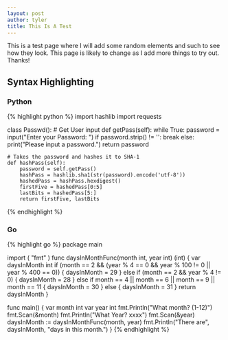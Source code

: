 ```yaml
---
layout: post
author: tyler
title: This Is A Test
---
```


This is a test page where I will add some random elements and such to see how they look. This page is likely to change as I add more things to try out. Thanks!
<!--more-->
## Syntax Highlighting

### Python

{% highlight python %}
import hashlib
import requests

class Passwd():
    # Get User input
    def getPass(self):
        while True:
            password = input("Enter your Password: ")
            if password.strip() != '':
                break
            else:
                print("Please input a password.")
        return password

    # Takes the password and hashes it to SHA-1    
    def hashPass(self):
        password = self.getPass()
        hashPass = hashlib.sha1(str(password).encode('utf-8'))
        hashedPass = hashPass.hexdigest() 
        firstFive = hashedPass[0:5]
        lastBits = hashedPass[5:]
        return firstFive, lastBits
{% endhighlight %}

### Go

{% highlight go %}
package main

import (
    "fmt"
)
func daysInMonthFunc(month int, year int) (int) {
	var daysInMonth int
    if (month == 2 && (year % 4 == 0 && year % 100 != 0 ||     year % 400 == 0)) {
        daysInMonth = 29
    } else if (month == 2 && year % 4 != 0) {
        daysInMonth = 28
    } else if month == 4 || month == 6 || month == 9 || month  == 11 {
        daysInMonth = 30
    } else {
        daysInMonth = 31
    }
    return daysInMonth
}

func main() {
	var month int
	var year int
	fmt.Println("What month? (1-12)")
	fmt.Scan(&month)
	fmt.Println("What Year? xxxx")
	fmt.Scan(&year)
	daysInMonth := daysInMonthFunc(month, year)
	fmt.Println("There are", daysInMonth, "days in this month.")
}
{% endhighlight %}
